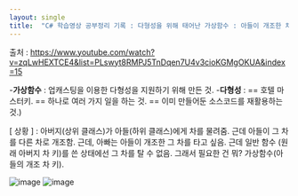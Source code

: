 ```yaml
---
layout: single
title:  "C# 학습영상 공부정리 기록 : 다형성을 위해 태어난 가상함수 : 아들이 개조한 차를 타고 싶었던 아버지 : '업캐스팅' vs '다운캐스팅' "
---
```


출처 : https://www.youtube.com/watch?v=zqLwHEXTCE4&list=PLswyt8RMPJ5TnDqen7U4v3cioKGMgOKUA&index=15

-**가상함수** : 업캐스팅을 이용한 다형성을 지원하기 위해 만든 것.
-**다형성** : == 호텔 마스터키. == 하나로 여러 가지 일을 하는 것. == 이미 만들어둔 소스코드를 재활용하는 것.) 

[ 상황 ] : 아버지(상위 클래스)가 아들(하위 클래스)에게 차를 물려줌. 근데 아들이 그 차를 다른 차로 개조함. 근데, 아빠는 아들이 개조한 그 차를 타고 싶음. 근데 일반 함수
(원래 아버지 차 키)를 쓴 상태에선 그 차를 탈 수 없음. 그래서 필요한 건 뭐? 가상함수(아들의 개조 차 키). 

![image](https://user-images.githubusercontent.com/78286797/221489635-508bf460-ae25-4154-a7f3-46ab45106206.png)
![image](https://user-images.githubusercontent.com/78286797/221489833-a1b23c48-f62c-472f-a507-0f300cfcb191.png)

